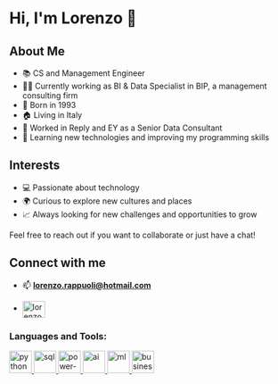 # Hi, I'm Lorenzo 👋

## About Me
- 📚 CS and Management Engineer
- 🧑‍💻 Currently working as BI & Data Specialist in BIP, a management consulting firm
- 🎂 Born in 1993
- 🏠 Living in Italy
- 🚀 Worked in Reply and EY as a Senior Data Consultant
- 🌱 Learning new technologies and improving my programming skills

## Interests
- 💻 Passionate about technology
- 🌍 Curious to explore new cultures and places
- 📈 Always looking for new challenges and opportunities to grow

Feel free to reach out if you want to collaborate or just have a chat!


## Connect with me

- 📫  **lorenzo.rappuoli@hotmail.com**
    
- <a href="https://www.linkedin.com/in/lorenzo-rappuoli-4a0a75b7/" target="blank"><img align="center" src="https://raw.githubusercontent.com/rahuldkjain/github-profile-readme-generator/master/src/images/icons/Social/linked-in-alt.svg" alt="lorenzo-rappuoli-4a0a75b7/" height="30" width="40" /></a>
</p>

<h3 align="left">Languages and Tools:</h3>
<p align="left"> 
    <a href="https://www.python.org/" target="_blank" rel="noreferrer"> <img src="https://www.vectorlogo.zone/logos/python/python-vertical.svg" alt="python" width="40" height="40"/> </a> 
    <a href="https://en.wikipedia.org/wiki/SQL" target="_blank" rel="noreferrer"> <img src="https://www.svgrepo.com/show/331760/sql-database-generic.svg" alt="sql" width="40" height="40"/> </a>
    <a href="https://powerbi.microsoft.com/" target="_blank" rel="noreferrer"> <img src="https://upload.wikimedia.org/wikipedia/commons/c/cf/New_Power_BI_Logo.svg" alt="power-bi" width="40" height="40"/> </a>
    <a href="https://en.wikipedia.org/wiki/Artificial_intelligence" target="_blank" rel="noreferrer"> <img src="https://upload.wikimedia.org/wikipedia/commons/6/6a/Figure-ai-logo.svg" alt="ai" width="40" height="40"/> </a>
    <a href="https://en.wikipedia.org/wiki/Machine_learning" target="_blank" rel="noreferrer"> <img src="https://seeklogo.com/images/T/tensorflow-logo-02FCED4F98-seeklogo.com.png" alt="ml" width="40" height="40"/> </a>
    <a href="https://en.wikipedia.org/wiki/Business_intelligence" target="_blank" rel="noreferrer"> <img src="https://uxwing.com/wp-content/themes/uxwing/download/business-analytics-icon/business-analytics-icon.png" alt="business-intelligence" alt="business-intelligence" width="40" height="40"/> </a>
</p>
